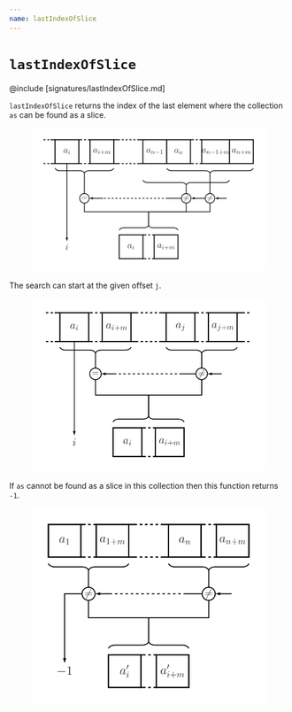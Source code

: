 ```yaml
---
name: lastIndexOfSlice
---
```


# `lastIndexOfSlice`

@include [signatures/lastIndexOfSlice.md]

`lastIndexOfSlice` returns the index of the last element where the collection `as` can be found as a slice.

<figure class="diagram">
  <img src="images/lastIndexOfSlice.svg" alt="lastIndexOfSlice function">
  <!-- <figcaption class="diagram-desc"></figcaption> -->
</figure>

The search can start at the given offset `j`.

<figure class="diagram">
  <img src="images/lastIndexOfSlice.2.svg" alt="lastIndexOfSlice function">
  <!-- <figcaption class="diagram-desc"></figcaption> -->
</figure>

If `as` cannot be found as a slice in this collection then this function returns `-1`.

<figure class="diagram">
  <img src="images/lastIndexOfSlice.3.svg" alt="lastIndexOfSlice function">
  <!-- <figcaption class="diagram-desc"></figcaption> -->
</figure>

